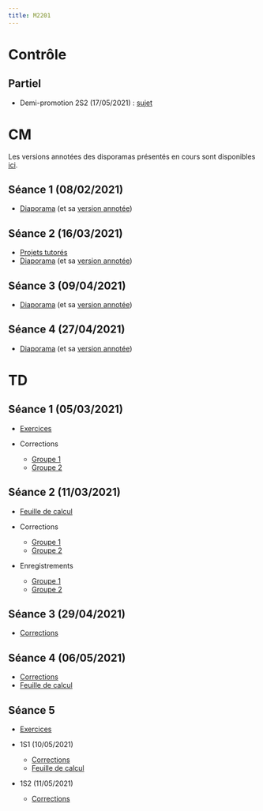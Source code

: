 ```yaml
---
title: M2201
---
```


<!--
Voici les informations relatives à la prochaine séance en distanciel :

* **Horaire** : 08/02/2021 de 8H30 à 10H30 ;
* **Lien zoom** : <https://us02web.zoom.us/j/86179698117?pwd=VXJ4bkxKLzNYOU5YeEdxUUlrZUJFZz09> ;
* **Meeting ID** : `861 7969 8117` ;
* **Mot de passe** : `QtcxY7`.
-->

# Contrôle

## Partiel

* Demi-promotion 2S2 (17/05/2021) : [sujet](partiel/2S2.pdf)

# CM

Les versions annotées des disporamas présentés en cours sont disponibles [ici](https://drive.google.com/drive/folders/1H6s7ey3Yb_qI4cae1w2Wu8eYbZMhVAFn?usp=sharing).

## Séance 1 (08/02/2021)

* [Diaporama](cm/20210208.pdf) (et sa [version annotée](cm/20210208bis.pdf))

## Séance 2 (16/03/2021)

* [Projets tutorés](cm/ptut.pdf)
* [Diaporama](cm/20210316.pdf) (et sa [version annotée](cm/20210316bis.pdf))

## Séance 3 (09/04/2021)

* [Diaporama](cm/20210409.pdf) (et sa [version annotée](cm/20210409bis.pdf))

## Séance 4 (27/04/2021)

* [Diaporama](cm/20210427.pdf) (et sa [version annotée](cm/20210427bis.pdf))

# TD

## Séance 1 (05/03/2021)

* [Exercices](td/1/exercices.pdf)
* Corrections

	- [Groupe 1](td/1/1.pdf)
	- [Groupe 2](td/1/2.pdf)

## Séance 2 (11/03/2021)

* [Feuille de calcul](td/2/ex2.html)
* Corrections

	- [Groupe 1](td/2/1.pdf)
	- [Groupe 2](td/2/2.pdf)

* Enregistrements

	- [Groupe 1](https://filesender.renater.fr/?s=download&token=ebee06a5-670b-4644-b65b-d5b9db0a3970)
	- [ Groupe 2](https://filesender.renater.fr/?s=download&token=fc96f3e0-6d6a-48b6-93dd-dec088d85012)

## Séance 3 (29/04/2021)

* [Corrections](td/3/corrections.pdf)

## Séance 4 (06/05/2021)

* [Corrections](td/4/corrections.pdf)
* [Feuille de calcul](td/4/notebook.html)

## Séance 5

* [Exercices](td/5/exercices.pdf)
* 1S1 (10/05/2021)

	* [Corrections](td/5/1/corrections.pdf)
	* [Feuille de calcul](td/5/1/notebook.html)

* 1S2 (11/05/2021)

	* [Corrections](td/5/2/corrections.pdf)

